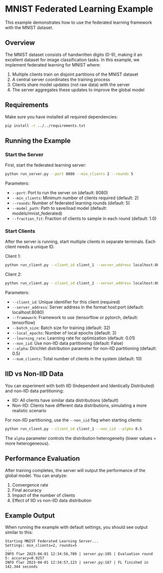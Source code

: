 # MNIST Federated Learning Example

This example demonstrates how to use the federated learning framework with the MNIST dataset.

## Overview

The MNIST dataset consists of handwritten digits (0-9), making it an excellent dataset for image classification tasks. In this example, we implement federated learning for MNIST where:

1. Multiple clients train on disjoint partitions of the MNIST dataset
2. A central server coordinates the training process
3. Clients share model updates (not raw data) with the server
4. The server aggregates these updates to improve the global model

## Requirements

Make sure you have installed all required dependencies:

```bash
pip install -r ../../requirements.txt
```

## Running the Example

### Start the Server

First, start the federated learning server:

```bash
python run_server.py --port 8080 --min_clients 2 --rounds 5
```

Parameters:
- `--port`: Port to run the server on (default: 8080)
- `--min_clients`: Minimum number of clients required (default: 2)
- `--rounds`: Number of federated learning rounds (default: 5)
- `--model_path`: Path to save/load model (default: models/mnist_federated)
- `--fraction_fit`: Fraction of clients to sample in each round (default: 1.0)

### Start Clients

After the server is running, start multiple clients in separate terminals. Each client needs a unique ID.

Client 1:
```bash
python run_client.py --client_id client_1 --server_address localhost:8080
```

Client 2:
```bash
python run_client.py --client_id client_2 --server_address localhost:8080
```

Parameters:
- `--client_id`: Unique identifier for this client (required)
- `--server_address`: Server address in the format host:port (default: localhost:8080)
- `--framework`: Framework to use (tensorflow or pytorch, default: tensorflow)
- `--batch_size`: Batch size for training (default: 32)
- `--local_epochs`: Number of local epochs (default: 3)
- `--learning_rate`: Learning rate for optimization (default: 0.01)
- `--non_iid`: Use non-IID data partitioning (default: False)
- `--alpha`: Dirichlet distribution parameter for non-IID partitioning (default: 0.5)
- `--num_clients`: Total number of clients in the system (default: 10)

## IID vs Non-IID Data

You can experiment with both IID (Independent and Identically Distributed) and non-IID data partitioning:

- IID: All clients have similar data distributions (default)
- Non-IID: Clients have different data distributions, simulating a more realistic scenario

For non-IID partitioning, use the `--non_iid` flag when starting clients:

```bash
python run_client.py --client_id client_1 --non_iid --alpha 0.5
```

The `alpha` parameter controls the distribution heterogeneity (lower values = more heterogeneous).

## Performance Evaluation

After training completes, the server will output the performance of the global model. You can analyze:

1. Convergence rate
2. Final accuracy
3. Impact of the number of clients
4. Effect of IID vs non-IID data distribution

## Example Output

When running the example with default settings, you should see output similar to this:

```
Starting MNIST Federated Learning Server...
Settings: min_clients=2, rounds=5
...
INFO flwr 2023-04-01 12:34:56,789 | server.py:105 | Evaluation round 5: accuracy=0.9257
INFO flwr 2023-04-01 12:34:57,123 | server.py:167 | FL finished in 142.344 seconds
``` 